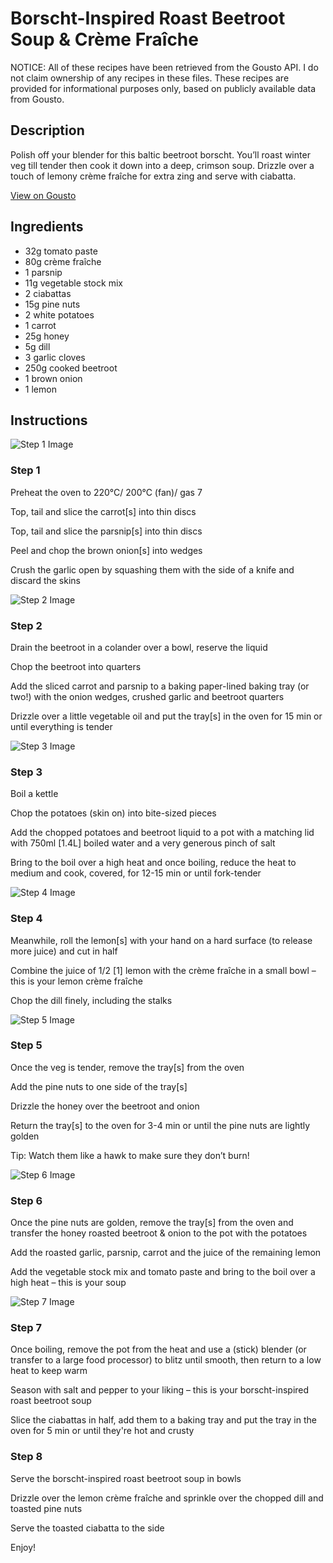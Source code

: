 # Borscht-Inspired Roast Beetroot Soup & Crème Fraîche

NOTICE: All of these recipes have been retrieved from the Gousto API. I do not claim ownership of any recipes in these files. These recipes are provided for informational purposes only, based on publicly available data from Gousto.

## Description

Polish off your blender for this baltic beetroot borscht. You’ll roast winter veg till tender then cook it down into a deep, crimson soup. Drizzle over a touch of lemony crème fraîche for extra zing and serve with ciabatta.

[View on Gousto](https://www.gousto.co.uk/recipes/cookbook/borscht-inspired-roast-beetroot-soup-with-lemon-creme-fraiche)

## Ingredients

- 32g tomato paste
- 80g crème fraîche
- 1 parsnip
- 11g vegetable stock mix
- 2 ciabattas
- 15g pine nuts
- 2 white potatoes
- 1 carrot
- 25g honey
- 5g dill
- 3 garlic cloves
- 250g cooked beetroot
- 1 brown onion
- 1 lemon

## Instructions

![Step 1 Image](https://production-media.gousto.co.uk/cms/recipe-step-image/step-1-1669728174172-x200.jpg)

### Step 1

Preheat the oven to 220°C/ 200°C (fan)/ gas 7

Top, tail and slice the carrot<span class="text-danger">[s]</span> into thin discs

Top, tail and slice the parsnip<span class="text-danger">[s]</span> into thin discs

Peel and chop the brown onion<span class="text-danger">[s]</span> into wedges

Crush the garlic open by squashing them with the side of a knife and discard the skins

![Step 2 Image](https://production-media.gousto.co.uk/cms/recipe-step-image/step-2-1669728187146-x200.jpg)

### Step 2

Drain the beetroot in a colander over a bowl, reserve the liquid

Chop the beetroot into quarters

Add the sliced carrot and parsnip to a baking paper-lined baking tray (or two!) with the onion wedges, crushed garlic and beetroot quarters

Drizzle over a little vegetable oil and put the tray<span class="text-danger">[s]</span> in the oven for 15 min or until everything is tender

![Step 3 Image](https://production-media.gousto.co.uk/cms/recipe-step-image/step-3-1669728190652-x200.jpg)

### Step 3

Boil a kettle

Chop the potatoes (skin on) into bite-sized pieces

Add the chopped potatoes and beetroot liquid to a pot with a matching lid with 750ml <span class="text-danger">[1.4L]</span> boiled water and a very generous pinch of salt

Bring to the boil over a high heat and once boiling, reduce the heat to medium and cook, covered, for 12-15 min or until fork-tender

![Step 4 Image](https://production-media.gousto.co.uk/cms/recipe-step-image/step-4-1669728194011-x200.jpg)

### Step 4

Meanwhile, roll the lemon<span class="text-danger">[s]</span> with your hand on a hard surface (to release more juice) and cut in half

Combine the juice of 1/2 <span class="text-danger">[1]</span> lemon with the crème fraîche in a small bowl – this is your lemon crème fraîche

Chop the dill finely, including the stalks

![Step 5 Image](https://production-media.gousto.co.uk/cms/recipe-step-image/step-5-1669728202454-x200.jpg)

### Step 5

Once the veg is tender, remove the tray<span class="text-danger">[s]</span> from the oven

Add the pine nuts to one side of the tray<span class="text-danger">[s]</span>

Drizzle the honey over the beetroot and onion

Return the tray<span class="text-danger">[s]</span> to the oven for 3-4 min or until the pine nuts are lightly golden

Tip: Watch them like a hawk to make sure they don’t burn!

![Step 6 Image](https://production-media.gousto.co.uk/cms/recipe-step-image/step-6-1669728209547-x200.jpg)

### Step 6

Once the pine nuts are golden, remove the tray<span class="text-danger">[s]</span> from the oven and transfer the honey roasted beetroot & onion to the pot with the potatoes

Add the roasted garlic, parsnip, carrot and the juice of the remaining lemon

Add the vegetable stock mix and tomato paste and bring to the boil over a high heat – this is your soup

![Step 7 Image](https://production-media.gousto.co.uk/cms/recipe-step-image/step-7-1669728219829-x200.jpg)

### Step 7

Once boiling, remove the pot from the heat and use a (stick) blender (or transfer to a large food processor) to blitz until smooth, then return to a low heat to keep warm

Season with salt and pepper to your liking – this is your borscht-inspired roast beetroot soup

Slice the ciabattas in half, add them to a baking tray and put the tray in the oven for 5 min or until they're hot and crusty

### Step 8

Serve the borscht-inspired roast beetroot soup in bowls

Drizzle over the lemon crème fraîche and sprinkle over the chopped dill and toasted pine nuts

Serve the toasted ciabatta to the side

Enjoy!

